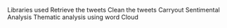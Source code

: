 Libraries used
Retrieve the tweets
Clean the tweets
Carryout Sentimental Analysis
Thematic analysis using word Cloud
